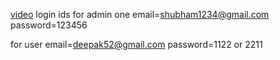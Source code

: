 <a href="">video</a>
login ids 
for admin one 
email=shubham1234@gmail.com
password=123456

for user 
email=deepak52@gmail.com
password=1122 or 2211
